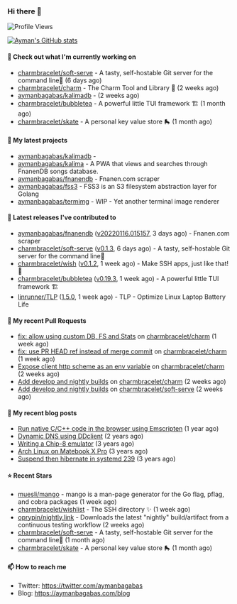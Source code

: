 ### Hi there 👋

![Profile Views](https://komarev.com/ghpvc/?username=aymanbagabas&label=PROFILE+VIEWS)

[![Ayman's GitHub stats](https://github-readme-stats.vercel.app/api?username=aymanbagabas&count_private=true&show_icons=true)](https://github.com/anuraghazra/github-readme-stats)

#### 👷 Check out what I'm currently working on

- [charmbracelet/soft-serve](https://github.com/charmbracelet/soft-serve) - A tasty, self-hostable Git server for the command line🍦 (6 days ago)
- [charmbracelet/charm](https://github.com/charmbracelet/charm) - The Charm Tool and Library 🌟 (2 weeks ago)
- [aymanbagabas/kalimadb](https://github.com/aymanbagabas/kalimadb) -  (2 weeks ago)
- [charmbracelet/bubbletea](https://github.com/charmbracelet/bubbletea) - A powerful little TUI framework 🏗 (1 month ago)
- [charmbracelet/skate](https://github.com/charmbracelet/skate) - A personal key value store 🛼 (1 month ago)

#### 🌱 My latest projects

- [aymanbagabas/kalimadb](https://github.com/aymanbagabas/kalimadb) - 
- [aymanbagabas/kalima](https://github.com/aymanbagabas/kalima) - A PWA that views and searches through FnanenDB songs database.
- [aymanbagabas/fnanendb](https://github.com/aymanbagabas/fnanendb) - Fnanen.com scraper
- [aymanbagabas/fss3](https://github.com/aymanbagabas/fss3) - FSS3 is an S3 filesystem abstraction layer for Golang
- [aymanbagabas/termimg](https://github.com/aymanbagabas/termimg) - WIP - Yet another terminal image renderer

#### 🔭 Latest releases I've contributed to

- [aymanbagabas/fnanendb](https://github.com/aymanbagabas/fnanendb) ([v20220116.015157](https://github.com/aymanbagabas/fnanendb/releases/tag/v20220116.015157), 3 days ago) - Fnanen.com scraper
- [charmbracelet/soft-serve](https://github.com/charmbracelet/soft-serve) ([v0.1.3](https://github.com/charmbracelet/soft-serve/releases/tag/v0.1.3), 6 days ago) - A tasty, self-hostable Git server for the command line🍦
- [charmbracelet/wish](https://github.com/charmbracelet/wish) ([v0.1.2](https://github.com/charmbracelet/wish/releases/tag/v0.1.2), 1 week ago) - Make SSH apps, just like that! 💫
- [charmbracelet/bubbletea](https://github.com/charmbracelet/bubbletea) ([v0.19.3](https://github.com/charmbracelet/bubbletea/releases/tag/v0.19.3), 1 week ago) - A powerful little TUI framework 🏗
- [linrunner/TLP](https://github.com/linrunner/TLP) ([1.5.0](https://github.com/linrunner/TLP/releases/tag/1.5.0), 1 week ago) - TLP - Optimize Linux Laptop Battery Life

#### 🔨 My recent Pull Requests

- [fix: allow using custom DB, FS and Stats](https://github.com/charmbracelet/charm/pull/61) on [charmbracelet/charm](https://github.com/charmbracelet/charm) (1 week ago)
- [fix: use PR HEAD ref instead of merge commit](https://github.com/charmbracelet/charm/pull/60) on [charmbracelet/charm](https://github.com/charmbracelet/charm) (1 week ago)
- [Expose client http scheme as an env variable](https://github.com/charmbracelet/charm/pull/58) on [charmbracelet/charm](https://github.com/charmbracelet/charm) (2 weeks ago)
- [Add develop and nightly builds](https://github.com/charmbracelet/charm/pull/57) on [charmbracelet/charm](https://github.com/charmbracelet/charm) (2 weeks ago)
- [Add develop and nightly builds](https://github.com/charmbracelet/soft-serve/pull/52) on [charmbracelet/soft-serve](https://github.com/charmbracelet/soft-serve) (2 weeks ago)

#### 📜 My recent blog posts

- [Run native C/C&#43;&#43; code in the browser using Emscripten](https://aymanbagabas.com/blog/2020/11/18/run-native-c-c&#43;&#43;-code-in-the-browser-using-emscripten.html) (1 year ago)
- [Dynamic DNS using DDclient](https://aymanbagabas.com/blog/2019/02/16/dynamic-dns-using-ddclient.html) (2 years ago)
- [Writing a Chip-8 emulator](https://aymanbagabas.com/blog/2018/09/17/chip-8-emulator.html) (3 years ago)
- [Arch Linux on Matebook X Pro](https://aymanbagabas.com/blog/2018/07/23/archlinux-on-matebook-x-pro.html) (3 years ago)
- [Suspend then hibernate in systemd 239](https://aymanbagabas.com/blog/2018/07/18/suspend-then-hibernate.html) (3 years ago)

#### ⭐ Recent Stars

- [muesli/mango](https://github.com/muesli/mango) - mango is a man-page generator for the Go flag, pflag, and cobra packages (1 week ago)
- [charmbracelet/wishlist](https://github.com/charmbracelet/wishlist) - The SSH directory ✨ (1 week ago)
- [oprypin/nightly.link](https://github.com/oprypin/nightly.link) - Downloads the latest &#34;nightly&#34; build/artifact from a continuous testing workflow (2 weeks ago)
- [charmbracelet/soft-serve](https://github.com/charmbracelet/soft-serve) - A tasty, self-hostable Git server for the command line🍦 (1 month ago)
- [charmbracelet/skate](https://github.com/charmbracelet/skate) - A personal key value store 🛼 (1 month ago)

#### 📫 How to reach me

- Twitter: https://twitter.com/aymanbagabas
- Blog: https://aymanbagabas.com/blog
